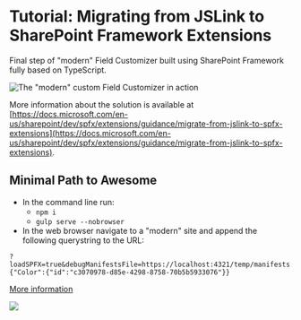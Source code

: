 # Tutorial: Migrating from JSLink to SharePoint Framework Extensions

Final step of "modern" Field Customizer built using SharePoint Framework fully based on TypeScript.

![The "modern" custom Field Customizer in action](./images/spfx-field-customizer-output.png)

More information about the solution is available at [https://docs.microsoft.com/en-us/sharepoint/dev/spfx/extensions/guidance/migrate-from-jslink-to-spfx-extensions](https://docs.microsoft.com/en-us/sharepoint/dev/spfx/extensions/guidance/migrate-from-jslink-to-spfx-extensions).

## Minimal Path to Awesome

- In the command line run:
  - `npm i`
  - `gulp serve --nobrowser`
- In the web browser navigate to a "modern" site and append the following querystring to the URL:

```
?loadSPFX=true&debugManifestsFile=https://localhost:4321/temp/manifests.js&fieldCustomizers={"Color":{"id":"c3070978-d85e-4298-8758-70b5b5933076"}}
```

[More information](../README.md)

<img src="https://m365-visitor-stats.azurewebsites.net/sp-dev-fx-extensions/tutorial-migrate-jslink/03" />
